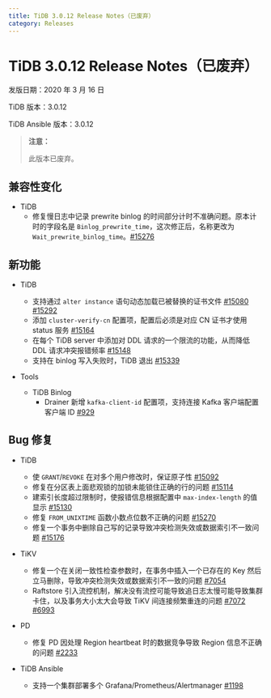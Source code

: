 ```yaml
---
title: TiDB 3.0.12 Release Notes（已废弃）
category: Releases
---
```


# TiDB 3.0.12 Release Notes（已废弃）

发版日期：2020 年 3 月 16 日

TiDB 版本：3.0.12

TiDB Ansible 版本：3.0.12

> **注意：**
>
> 此版本已废弃。

## 兼容性变化

+ TiDB
    - 修复慢日志中记录 prewrite binlog 的时间部分计时不准确问题。原本计时的字段名是 `Binlog_prewrite_time`，这次修正后，名称更改为 `Wait_prewrite_binlog_time`。[#15276](https://github.com/pingcap/tidb/pull/15276)

## 新功能

+ TiDB
    - 支持通过 `alter instance` 语句动态加载已被替换的证书文件 [#15080](https://github.com/pingcap/tidb/pull/15080) [#15292](https://github.com/pingcap/tidb/pull/15292)
    - 添加 `cluster-verify-cn` 配置项，配置后必须是对应 CN 证书才使用 status 服务 [#15164](https://github.com/pingcap/tidb/pull/15164)
    - 在每个 TiDB server 中添加对 DDL 请求的一个限流的功能，从而降低 DDL 请求冲突报错频率 [#15148](https://github.com/pingcap/tidb/pull/15148)
    - 支持在 binlog 写入失败时，TiDB 退出 [#15339](https://github.com/pingcap/tidb/pull/15339)

+ Tools
    - TiDB Binlog
        - Drainer 新增 `kafka-client-id` 配置项，支持连接 Kafka 客户端配置客户端 ID [#929](https://github.com/pingcap/tidb-binlog/pull/929)

## Bug 修复

+ TiDB
    - 使 `GRANT`/`REVOKE` 在对多个用户修改时，保证原子性 [#15092](https://github.com/pingcap/tidb/pull/15092)
    - 修复在分区表上面悲观锁的加锁未能锁住正确的行的问题 [#15114](https://github.com/pingcap/tidb/pull/15114)
    - 建索引长度超过限制时，使报错信息根据配置中 `max-index-length` 的值显示 [#15130](https://github.com/pingcap/tidb/pull/15130)
    - 修复 `FROM_UNIXTIME` 函数小数点位数不正确的问题 [#15270](https://github.com/pingcap/tidb/pull/15270)
    - 修复一个事务中删除自己写的记录导致冲突检测失效或数据索引不一致问题 [#15176](https://github.com/pingcap/tidb/pull/15176)

+ TiKV
    - 修复一个在关闭一致性检查参数时，在事务中插入一个已存在的 Key 然后立马删除，导致冲突检测失效或数据索引不一致的问题 [#7054](https://github.com/tikv/tikv/pull/7054)
    - Raftstore 引入流控机制，解决没有流控可能导致追日志太慢可能导致集群卡住，以及事务大小太大会导致 TiKV 间连接频繁重连的问题 [#7072](https://github.com/tikv/tikv/pull/7072) [#6993](https://github.com/tikv/tikv/pull/6993)

+ PD
    - 修复 PD 因处理 Region heartbeat 时的数据竞争导致 Region 信息不正确的问题 [#2233](https://github.com/pingcap/pd/pull/2233)

+ TiDB Ansible
    - 支持一个集群部署多个 Grafana/Prometheus/Alertmanager [#1198](https://github.com/pingcap/tidb-ansible/pull/1198)
